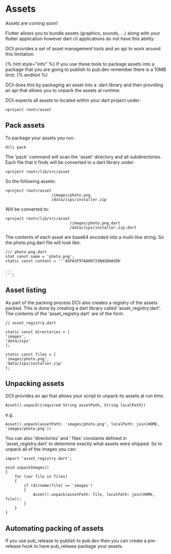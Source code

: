 # Assets

Assets are coming soon!

Flutter allows you to bundle assets \(graphics, sounds, ...\) along with your flutter application however dart cli applications do not have this ability.

DCli provides a set of asset management tools and an api to work around this limitation.

{% hint style="info" %}
If you use these tools to package assets into a package that you are going to publish to pub.dev remember there is a 10MB limit.
{% endhint %}

DCli does this by packaging an asset into a .dart library and then providing an api that allows you to unpack the assets at runtime.

DCli expects all assets to located within your dart project under:

```text
<project root>/asset
```

## Pack assets

To package your assets you run:

```text
dcli pack
```

The 'pack' command will scan the 'asset' directory and all subdirectories. Each file that it finds will be converted to a dart library under:

```text
<project root>/lib/src/asset
```

So the following assets:

```text
<project root>/asset
                    /images/photo.png
                    /data/zips/installer.zip
```

Will be converted to:

```text
<project root>/lib/src/asset
                            /images/photo.png.dart
                            /data/zips/installer.zip.dart
```

The contents of each asset are base64 encoded into a multi-line string. So the photo.png.dart file will look like:

```text
/// photo.png.dart
stat const name = 'photo.png';
static const content = '''ASFASF97AA09723NASDHASDH

...
''';

```

## Asset listing

As part of the packing process DCli also creates a registry of the assets packed. This is done by creating a dart library called 'asset\_registry.dart'. The contents of the 'asset\_registry.dart' are of the form.

```text
// asset_registry.dart

static const directories = [
'images',
'data/zips'
];

static const files = [
'images/photo.png',
'data/zips/installer.zip'
];

```

## Unpacking assets

DCli provides an api that allows your script to unpack its assets at run time.

```text
Asset().unpack({required String assetPath, String localPath})
```

e.g.

```text
Asset().unpack(assetPath: 'images/photo.png', localPath: join(HOME, 'images/photo.png'))
```

You can also 'directories' and ' files' constants defined in 'asset\_registry.dart' to determine exactly what assets were shipped. So to unpack all of the images you can:

```text
import 'asset_registry.dart';

void unpackImages()
{
    for (var file in files)
    {
        if (dirname(file) == 'images')
        {
            Asset().unpack(assetPath: file, localPath: join(HOME, file));
        }
    }
}
```

## 

## Automating packing of assets

If you use pub\_release to publish to pub.dev then you can create a pre-release hook to have pub\_release package your assets.



